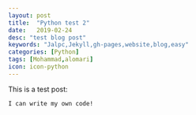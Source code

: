 ```yaml
---
layout: post
title:  "Python test 2"
date:   2019-02-24
desc: "test blog post"
keywords: "Jalpc,Jekyll,gh-pages,website,blog,easy"
categories: [Python]
tags: [Mohammad,alomari]
icon: icon-python
---
```


This is a test post:

```
I can write my own code!
```
